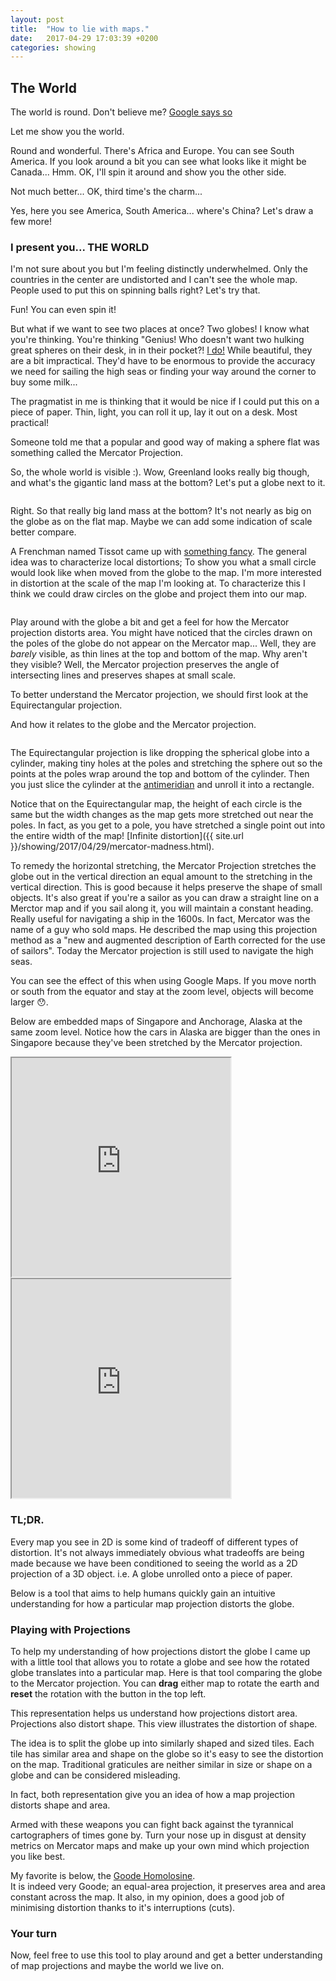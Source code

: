 ```yaml
---
layout: post
title:  "How to lie with maps."
date:   2017-04-29 17:03:39 +0200
categories: showing
---
```


<style type="text/css">
.mapwrap {
    display:flex;
    align-items:center;
    justify-content:center;
    flex-wrap:wrap;
}
</style>

<link rel="import" href="{{ site.url }}/assets/bower/globe-map/globe-map.html">


## The World
The world is round. Don't believe me? [Google says so](https://www.google.com/maps/@25.6150528,3.6591736,11928591m/data=!3m1!1e3)

Let me show you the world.

<globe-map projections='["Orthographic"]' width="1000"></globe-map>

Round and wonderful. There's Africa and Europe. You can see South America. If you look around a bit
you can see what looks like it might be Canada... Hmm. OK, I'll spin it around and show you the other side.

<globe-map projections='["Orthographic"]' rotation='[180,0,0]' width="600" ></globe-map>

Not much better... OK, third time's the charm...

<globe-map projections='["Orthographic"]' rotation='[90,0,0]' width="600" ></globe-map>

Yes, here you see America, South America... where's China? Let's draw a few more!

### I present you... THE WORLD
<div>
<globe-map projections='["Orthographic"]' rotation='[90,0,0]' width="600" ></globe-map>
<globe-map projections='["Orthographic"]' rotation='[0,0,0]' width="600" ></globe-map>
<globe-map projections='["Orthographic"]' rotation='[-90,0,0]' width="600" ></globe-map>
</div>

I'm not sure about you but I'm feeling distinctly underwhelmed. Only the countries in the center are undistorted and I can't see the whole map.
People used to put this on spinning balls right?
Let's try that.

<globe-map width='1000' projections='["Orthographic"]' config='{"rotation":{"enabled":true, "ui_enabled":true}}'></globe-map>

Fun! You can even spin it!

But what if we want to see two places at once? Two globes! I know what you're thinking. You're thinking "Genius! Who doesn't want two hulking great spheres on their desk, in in their pocket?! [I do!](http://www.bellerbyandco.com/) While beautiful, they are a bit impractical.
They'd have to be enormous to provide the accuracy we need for sailing the high seas or finding your way around the corner to buy some milk...

The pragmatist in me is thinking that it would be nice if I could put this on a piece of paper.
Thin, light, you can roll it up, lay it out on a desk. Most practical!


Someone told me that a popular and good way of making a sphere flat was something called the Mercator Projection.

<globe-map width='740' height='740' projections='["Mercator"]'></globe-map>

So, the whole world is visible :). Wow, Greenland looks really big though, and what's the gigantic land mass at the bottom? Let's put a globe next to it.

<div class="mapwrap">
<globe-map projections='["Orthographic"]' config='{"rotation":{"enabled":true, "ui_enabled":true}}' width='540' ></globe-map>
<globe-map projections='["Mercator"]' width='540'></globe-map>
</div>

Right. So that really big land mass at the bottom? It's not nearly as big on the globe as on the flat map. Maybe we can add some indication of scale better compare.

A Frenchman named Tissot came up with [something fancy](https://en.wikipedia.org/wiki/Tissot%27s_indicatrix). The general idea was to characterize local distortions; To show you what a small circle would look like when moved from the globe to the map.
I'm more interested in distortion at the scale of the map I'm looking at. To characterize this I think we could draw circles on the globe and project them into our map.

<div class="mapwrap">
<globe-map projections='["Orthographic"]' config='{"rotation":{"enabled":true, "ui_enabled":true}, "nt_indicatrice":{"enabled":true}}' width='540'></globe-map>
<globe-map projections='["Mercator"]' config='{"rotation":{"enabled":false, "ui_enabled":false}, "nt_indicatrice":{"enabled":true}}' width='540'></globe-map>
</div>

Play around with the globe a bit and get a feel for how the Mercator projection distorts area. You might have noticed that the circles drawn on the poles of the globe do not appear on the Mercator map... Well, they are *barely* visible, as thin lines at the top and bottom of the map. Why aren't they visible? Well, the Mercator projection preserves the angle of intersecting lines and preserves shapes at small scale.

To better understand the Mercator projection, we should first look at the Equirectangular projection.

<globe-map projections='["Equirectangular"]' config='{"rotation":{"enabled":false, "ui_enabled":false}, "nt_indicatrice":{"enabled":true}}' width='740'></globe-map>

And how it relates to the globe and the Mercator projection.

<div class='mapwrap'>
<globe-map width='300' projections='["Orthographic"]' config='{"rotation":{"enabled":false, "ui_enabled":false}, "nt_indicatrice":{"enabled":true}}'></globe-map>
<globe-map width='300' projections='["Equirectangular"]' config='{"rotation":{"enabled":false, "ui_enabled":false}, "nt_indicatrice":{"enabled":true}}'></globe-map>
<globe-map width='300' projections='["Mercator"]' config='{"rotation":{"enabled":false, "ui_enabled":false}, "nt_indicatrice":{"enabled":true}}'></globe-map>
</div>

The Equirectangular projection is like dropping the spherical globe into a cylinder, making tiny holes at the poles and stretching the sphere out so the points at the poles wrap around the top and bottom of the cylinder. Then you just slice the cylinder at the [antimeridian](https://en.wikipedia.org/wiki/180th_meridian) and unroll it into a rectangle.  

Notice that on the Equirectangular map, the height of each circle is the same but the width changes as the map gets more stretched out near the poles. In fact, as you get to a pole, you have stretched a single point out into the entire width of the map! [Infinite distortion]({{ site.url }}/showing/2017/04/29/mercator-madness.html).

To remedy the horizontal stretching, the Mercator Projection stretches the globe out in the vertical direction an equal amount to the stretching in the vertical direction. This is good because it helps preserve the shape of small objects. It's also great if you're a sailor as you can draw a straight line on a Merctor map and if you sail along it, you will maintain a constant heading. Really useful for navigating a ship in the 1600s. In fact, Mercator was the name of a guy who sold maps. He described the map using this projection method as a "new and augmented description of Earth corrected for the use of sailors". Today the Mercator projection is still used to navigate the high seas.

You can see the effect of this when using Google Maps. If you move north or south from the equator and stay at the zoom level, objects will become larger 😯.

Below are embedded maps of Singapore and Anchorage, Alaska at the same zoom level. Notice how the cars in Alaska are bigger than the ones in Singapore because they've been stretched by the Mercator projection.

<iframe width='350' height='350' src="https://www.google.com/maps/embed/v1/view?center=1.3479927,103.9684012
&zoom=19
&maptype=satellite
&key=AIzaSyABWm9A528mgx9YlY36IeNAoN2RmcmedmM">
</iframe>
<iframe width='350' height='350' src="https://www.google.com/maps/embed/v1/view?center=61.2143189,-149.8992335
&zoom=19
&maptype=satellite
&key=AIzaSyABWm9A528mgx9YlY36IeNAoN2RmcmedmM">
</iframe>
<br/>

### TL;DR.

Every map you see in 2D is some kind of tradeoff of different types of distortion. It's not always immediately obvious what tradeoffs are being made because we have been conditioned to seeing the world as a 2D projection of a 3D object. i.e. A globe unrolled onto a piece of paper.

Below is a tool that aims to help humans quickly gain an intuitive understanding for how a particular map projection distorts the globe. 

### Playing with Projections

To help my understanding of how projections distort the globe I came up with a little tool that allows you to rotate a globe and see how the rotated globe translates into a particular map. Here is that tool comparing the globe to the Mercator projection. You can **drag** either map to rotate the earth and **reset** the rotation with the button in the top left.

<globe-map width='360' projections='["Orthographic", "Mercator"]' config='{"rotation":{"enabled":true, "ui_enabled":true}, "nt_indicatrice":{"enabled":true}}'></globe-map>

This representation helps us understand how projections distort area. Projections also distort shape. This view illustrates the distortion of shape.

<globe-map width='360' projections='["Orthographic", "Mercator"]' config='{"rotation":{"enabled":true, "ui_enabled":true}, "geodesic_graticule":{"enabled":true}}'></globe-map>

The idea is to split the globe up into similarly shaped and sized tiles. Each tile has similar area and shape on the globe so it's easy to see the distortion on the map. Traditional graticules are neither similar in size or shape on a globe and can be considered misleading.

In fact, both representation give you an idea of how a map projection distorts shape and area.

Armed with these weapons you can fight back against the tyrannical cartographers of times gone by. Turn your nose up in disgust at density metrics on Mercator maps and make up your own mind which projection you like best.

My favorite is below, the [Goode Homolosine](https://en.wikipedia.org/wiki/Goode_homolosine_projection).  
It is indeed very Goode; an equal-area projection, it preserves area and area constant across the map. It also, in my opinion, does a good job of minimising distortion thanks to it's interruptions (cuts).

<globe-map width='740' projections='["Orthographic", "InterruptedHomolosine"]' config='{"rotation":{"enabled":true, "ui_enabled":true}, "geodesic_graticule":{"enabled":true}}'></globe-map>

### Your turn

Now, feel free to use this tool to play around and get a better understanding of map projections and maybe the world we live on.

<globe-map width='740' projections='["Orthographic", "InterruptedHomolosine"]' config='{"rotation":{"enabled":true, "ui_enabled":true}, "geodesic_graticule":{"enabled":true, "ui_enabled":true}, "nt_indicatrice":{"enabled":true, "ui_enabled":true}, "projection_selection":{"enabled":true}}'></globe-map>


